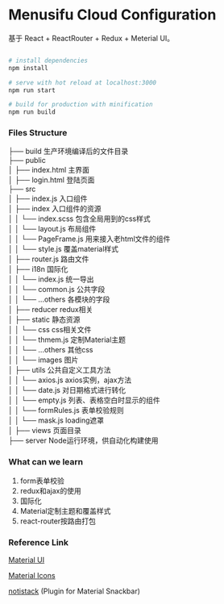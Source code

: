# Menusifu Cloud Configuration 
  
基于 React + ReactRouter + Redux + Meterial UI。

``` bash

# install dependencies
npm install

# serve with hot reload at localhost:3000
npm run start

# build for production with minification
npm run build

```

### Files Structure

├── build                           生产环境编译后的文件目录  
├── public  
│   ├── index.html                      主界面  
│   ├── login.html                      登陆页面  
├── src  
│   ├── index.js                         入口组件  
│   ├── index                            入口组件的资源  
│   │   └── index.scss                        包含全局用到的css样式  
│   │   └── layout.js                         布局组件  
│   │   └── PageFrame.js                      用来接入老html文件的组件  
│   │   └── style.js                          覆盖material样式  
│   ├── router.js                        路由文件  
│   ├── i18n                             国际化  
│   │   └── index.js                          统一导出  
│   │   └── common.js                         公共字段  
│   │   └── ...others                         各模块的字段  
│   ├── reducer                          redux相关  
│   ├── static                           静态资源  
│   │   └── css                               css相关文件  
│   │       └── thmem.js                           定制Material主题      
│   │       └── ...others                          其他css  
│   │   └── images                            图片  
│   ├── utils                           公共自定义工具方法  
│   │   └── axios.js                          axios实例，ajax方法  
│   │   └── date.js                           对日期格式进行转化  
│   │   └── empty.js                          列表、表格空白时显示的组件  
│   │   └── formRules.js                      表单校验规则  
│   │   └── mask.js                           loading遮罩  
│   ├── views                           页面目录  
├── server                          Node运行环境，供自动化构建使用  

### What can we learn

1. form表单校验
2. redux和ajax的使用
3. 国际化
4. Material定制主题和覆盖样式
5. react-router按路由打包

### Reference Link

[Material UI](https://material-ui.com/getting-started/installation/)

[Material Icons](https://material.io/tools/icons/?style=baseline)

[notistack](https://github.com/iamhosseindhv/notistack) (Plugin for Material Snackbar)
